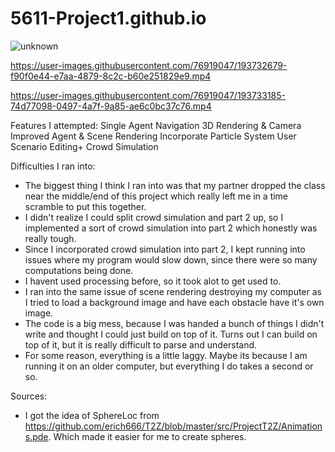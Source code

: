 # 5611-Project1.github.io
![unknown](https://user-images.githubusercontent.com/76919047/193730594-27db3b34-933c-4606-a7cb-1dd0ba36d5bf.png)







https://user-images.githubusercontent.com/76919047/193732679-f90f0e44-e7aa-4879-8c2c-b60e251829e9.mp4



https://user-images.githubusercontent.com/76919047/193733185-74d77098-0497-4a7f-9a85-ae6c0bc37c76.mp4

Features I attempted:
  Single Agent Navigation
  3D Rendering & Camera
  Improved Agent & Scene Rendering
  Incorporate Particle System
  User Scenario Editing+
  Crowd Simulation
  
  
  
Difficulties I ran into:
-   The biggest thing I think I ran into was that my partner dropped the class near the middle/end of this project which really left me in a time scramble to put this together.
-   I didn't realize I could split crowd simulation and part 2 up, so I implemented a sort of crowd simulation into part 2 which honestly was really tough.
-   Since I incorporated crowd simulation into part 2, I kept running into issues where my program would slow down, since there were so many computations being done.
-   I havent used processing before, so it took alot to get used to.
-   I ran into the same issue of scene rendering destroying my computer as I tried to load a background image and have each obstacle have it's own image.
-   The code is a big mess, because I was handed a bunch of things I didn't write and thought I could just build on top of it. Turns out I can build on top of it, but it is really difficult to parse and understand.
-   For some reason, everything is a little laggy. Maybe its because I am running it on an older computer, but everything I do takes a second or so.


Sources:
- I got the idea of SphereLoc from https://github.com/erich666/T2Z/blob/master/src/ProjectT2Z/Animations.pde. Which made it easier for me to create spheres.
